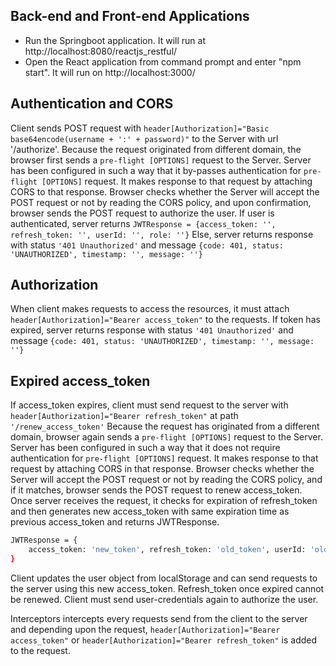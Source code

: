## Back-end and Front-end Applications 
* Run the Springboot application. It will run at http://localhost:8080/reactjs_restful/
* Open the React application from command prompt and enter "npm start". It will run on http://localhost:3000/

## Authentication and CORS
Client sends POST request with ``header[Authorization]="Basic base64encode(username + ':' + password)"`` to the Server with url
'/authorize'. Because the request originated from different domain, the browser first sends a ``pre-flight [OPTIONS]`` request to
the Server. Server has been configured in such a way that it by-passes authentication for ``pre-flight [OPTIONS]`` request. It makes
response to that request by attaching CORS to that response. Browser checks whether the Server will accept the POST request
or not by reading the CORS policy, and upon confirmation, browser sends the POST request to authorize the user. If user is authenticated,
server returns ``JWTResponse = {access_token: '', refresh_token: '', userId: '', role: ''}``
Else, server returns response with status ```'401 Unauthorized'``` and message
``{code: 401, status: 'UNAUTHORIZED', timestamp: '', message: ''}``

## Authorization
When client makes requests to access the resources, it must attach ``header[Authorization]="Bearer access_token"`` to the requests.
If token has expired, server returns response with status ``'401 Unauthorized'`` and message
``{code: 401, status: 'UNAUTHORIZED', timestamp: '', message: ''}``

## Expired access_token 
If access_token expires, client must send request to the server with ``header[Authorization]="Bearer refresh_token"`` at path ``'/renew_access_token'``
Because the request has originated from a different domain, browser again sends a ``pre-flight [OPTIONS]`` request to the Server.
Server has been configured in such a way that it does not require authentication for ``pre-flight [OPTIONS]`` request. It makes
response to that request by attaching CORS in that response. Browser checks whether the Server will accept the POST request
or not by reading the CORS policy, and if it matches, browser sends the POST request to renew access_token.
Once server receives the request, it checks for expiration of refresh_token and then generates new access_token with same
expiration time as previous access_token and returns JWTResponse.

```bash
JWTResponse = {
	access_token: 'new_token', refresh_token: 'old_token', userId: 'old_id', role: 'old_role'
}
```

Client updates the user object from localStorage and can send requests to the server using this new access_token.
Refresh_token once expired cannot be renewed. Client must send user-credentials again to authorize the user.

Interceptors intercepts every requests send from the client to the server and depending upon the request,
``header[Authorization]="Bearer access_token"`` or 
``header[Authorization]="Bearer refresh_token"`` is added to the request.